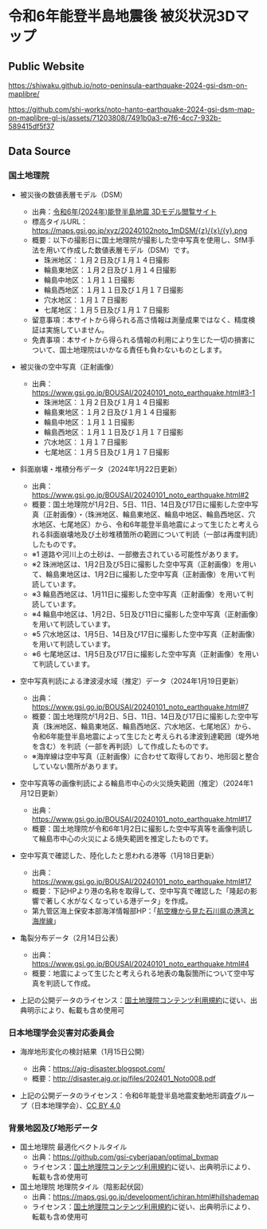 # 令和6年能登半島地震後 被災状況3Dマップ
## Public Website
https://shiwaku.github.io/noto-peninsula-earthquake-2024-gsi-dsm-on-maplibre/

https://github.com/shi-works/noto-hanto-earthquake-2024-gsi-dsm-map-on-maplibre-gl-js/assets/71203808/7491b0a3-e7f6-4cc7-932b-589415df5f37

## Data Source
### 国土地理院
- 被災後の数値表層モデル（DSM）
    - 出典：[令和6年(2024年)能登半島地震 3Dモデル閲覧サイト](https://maps.gsi.go.jp/noto/#11/37.343686/137.009125/&base=std&ls=std%7C20240102noto_wazimanaka_0111do%7C20240102_noto_nanao_0105do%7C20240102noto_anamizu_0117do%7C20240102noto_wazimanishi_0111do%7C20240102noto_wazimahigashi_0102do%7C20240102noto_wazimahigashi_0114do%7C20240102noto_suzu_0102do%7C20240102noto_suzu_0114do&blend=00000000&disp=111111111&lcd=20240102noto_suzu_0114do&vs=c1g1j0h0k0l0u0t0z0r0s0m0f0)
    - 標高タイルURL：https://maps.gsi.go.jp/xyz/20240102noto_1mDSM/{z}/{x}/{y}.png
    - 概要：以下の撮影日に国土地理院が撮影した空中写真を使用し、SfM手法を用いて作成した数値表層モデル（DSM）です。
        - 珠洲地区：１月２日及び１月１４日撮影
        - 輪島東地区：１月２日及び１月１４日撮影
        - 輪島中地区：１月１１日撮影
        - 輪島西地区：１月１１日及び１月１７日撮影
        - 穴水地区：１月１７日撮影
        - 七尾地区：１月５日及び１月１７日撮影
    - 留意事項：本サイトから得られる高さ情報は測量成果ではなく、精度検証は実施していません。
    - 免責事項：本サイトから得られる情報の利用により生じた一切の損害について、国土地理院はいかなる責任も負わないものとします。

- 被災後の空中写真（正射画像）
    - 出典：https://www.gsi.go.jp/BOUSAI/20240101_noto_earthquake.html#3-1
        - 珠洲地区：１月２日及び１月１４日撮影
        - 輪島東地区：１月２日及び１月１４日撮影
        - 輪島中地区：１月１１日撮影
        - 輪島西地区：１月１１日及び１月１７日撮影
        - 穴水地区：１月１７日撮影
        - 七尾地区：１月５日及び１月１７日撮影

- 斜面崩壊・堆積分布データ（2024年1月22日更新）
    - 出典：https://www.gsi.go.jp/BOUSAI/20240101_noto_earthquake.html#2
    - 概要：国土地理院が1月2日、5日、11日、14日及び17日に撮影した空中写真（正射画像）・（珠洲地区、輪島東地区、輪島中地区、輪島西地区、穴水地区、七尾地区）から、令和6年能登半島地震によって生じたと考えられる斜面崩壊地及び土砂堆積箇所の範囲について判読（一部は再度判読）したものです。
    - ※1 道路や河川上の土砂は、一部撤去されている可能性があります。
    - ※2 珠洲地区は、1月2日及び5日に撮影した空中写真（正射画像）を用いて、輪島東地区は、1月2日に撮影した空中写真（正射画像）を用いて判読しています。
    - ※3 輪島西地区は、1月11日に撮影した空中写真（正射画像）を用いて判読しています。
    - ※4 輪島中地区は、1月2日、5日及び11日に撮影した空中写真（正射画像）を用いて判読しています。
    - ※5 穴水地区は、1月5日、14日及び17日に撮影した空中写真（正射画像）を用いて判読しています。
    - ※6 七尾地区は、1月5日及び17日に撮影した空中写真（正射画像）を用いて判読しています。

- 空中写真判読による津波浸水域（推定）データ（2024年1月19日更新）
    - 出典：https://www.gsi.go.jp/BOUSAI/20240101_noto_earthquake.html#7
    - 概要：国土地理院が1月2日、5日、11日、14日及び17日に撮影した空中写真（珠洲地区、輪島東地区、輪島西地区、穴水地区、七尾地区）から、令和6年能登半島地震によって生じたと考えられる津波到達範囲（堤外地を含む）を判読（一部を再判読）して作成したものです。
    - ※海岸線は空中写真（正射画像）に合わせて取得しており、地形図と整合していない箇所があります。

- 空中写真等の画像判読による輪島市中心の火災焼失範囲（推定）（2024年1月12日更新）
    - 出典：https://www.gsi.go.jp/BOUSAI/20240101_noto_earthquake.html#17
    - 概要：国土地理院が令和6年1月2日に撮影した空中写真等を画像判読して輪島市中心の火災による焼失範囲を推定したものです。

- 空中写真で確認した、陸化したと思われる港等（1月18日更新）
    - 出典：https://www.gsi.go.jp/BOUSAI/20240101_noto_earthquake.html#17
    - 概要：下記HPより港の名称を取得して、空中写真で確認した「隆起の影響で著しく水がなくなっている港データ」を作成。
    - 第九管区海上保安本部海洋情報部HP：「[航空機から見た石川県の港湾と海岸線](https://www1.kaiho.mlit.go.jp/KAN9/tori-naru/ishikawa-sakuin.htm#ishikawa-plan)」

- 亀裂分布データ（2月14日公表）
    - 出典：https://www.gsi.go.jp/BOUSAI/20240101_noto_earthquake.html#4
    - 概要：地震によって生じたと考えられる地表の亀裂箇所について空中写真を判読して作成。

- 上記の公開データのライセンス：[国土地理院コンテンツ利用規約](https://www.gsi.go.jp/kikakuchousei/kikakuchousei40182.html)に従い、出典明示により、転載も含め使用可

### 日本地理学会災害対応委員会
- 海岸地形変化の検討結果（1月15日公開）
    - 出典：https://ajg-disaster.blogspot.com/
    - 概要：http://disaster.ajg.or.jp/files/202401_Noto008.pdf

- 上記の公開データのライセンス：令和6年能登半島地震変動地形調査グループ（日本地理学会）、[CC BY 4.0](https://creativecommons.org/licenses/by/4.0/deed.ja)

### 背景地図及び地形データ
- 国土地理院 最適化ベクトルタイル
    - 出典：https://github.com/gsi-cyberjapan/optimal_bvmap
    - ライセンス：[国土地理院コンテンツ利用規約](https://www.gsi.go.jp/kikakuchousei/kikakuchousei40182.html)に従い、出典明示により、転載も含め使用可
- 国土地理院 地理院タイル（陰影起伏図）
    - 出典：https://maps.gsi.go.jp/development/ichiran.html#hillshademap
    - ライセンス：[国土地理院コンテンツ利用規約](https://www.gsi.go.jp/kikakuchousei/kikakuchousei40182.html)に従い、出典明示により、転載も含め使用可
